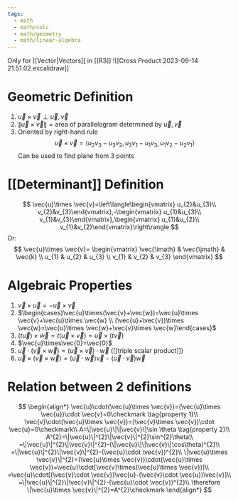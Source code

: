 ```yaml
---
tags:
  - math
  - math/calc
  - math/geometry
  - math/linear-algebra
---
```

Only for [[Vector|Vectors]] in [[R3]]
![[Cross Product 2023-09-14 21.51.02.excalidraw]]
# Geometric Definition
1. $\vec{u}\times \vec{v}\perp \vec{u},\vec{v}$
2. $\|\vec{u}\times \vec{v}\|=\text{area of parallelogram determined by }\vec{u},\vec{v}$
3. Oriented by right-hand rule
$$
\vec{u}\times \vec{v}=\langle u_{2}v_{3}-u_{3}v_{2},u_{3}v_{1}-u_{1}v_{3},u_{1}v_{2}-u_{2}v_{1}\rangle
$$
Can be used to find plane from 3 points
# [[Determinant]] Definition
$$
\vec{u}\times \vec{v}=\left\langle\begin{vmatrix} u_{2}&u_{3}\\ v_{2}&v_{3}\end{vmatrix},-\begin{vmatrix} u_{1}&u_{3}\\ v_{1}&v_{3}\end{vmatrix},\begin{vmatrix} u_{1}&u_{2}\\ v_{1}&v_{2}\end{vmatrix}\right\rangle
$$
Or:
$$
\vec{u}\times \vec{v}=
\begin{vmatrix}
\vec{\imath} & \vec{\jmath} & \vec{k} \\
u_{1} & u_{2} & u_{3} \\
v_{1} & v_{2} & v_{3}
\end{vmatrix}
$$
# Algebraic Properties
1. $\vec{v}\times \vec{u}=-\vec{u}\times \vec{v}$
2. $\begin{cases}\vec{u}\times(\vec{v}+\vec{w})=\vec{u}\times \vec{v}+\vec{u}\times \vec{w} \\ (\vec{u}+\vec{v})\times \vec{w}=\vec{u}\times \vec{w}+\vec{v}\times \vec{w}\end{cases}$
3. $(t\vec{u})\times \vec{w}=t(\vec{u}\times \vec{v})=\vec{u}\times(t\vec{v})$
4. $\vec{u}\times\vec{0}=\vec{0}$
5. $\vec{u}\cdot(\vec{v}\times \vec{w})=(\vec{u}\times \vec{v})\cdot \vec{w}$ ([[triple scalar product]])
6. $\vec{u}\times(\vec{v}\times \vec{w})=(\vec{u}\cdot \vec{w})\vec{v}-(\vec{u}\cdot \vec{v})\vec{w}$ 
# Relation between 2 definitions
$$
\begin{align*}
\vec{u}\cdot(\vec{u}\times \vec{v})=(\vec{u}\times \vec{u})\cdot \vec{v}=0\checkmark \tag{property 1}\\
\vec{v}\cdot(\vec{u}\times \vec{v})=(\vec{v}\times \vec{v})\cdot \vec{u}=0\checkmark\\
A=\|\vec{u}\|\|\vec{v}\|\sin \theta \tag{property 2}\\
A^{2}=\|\vec{u}\|^{2}\|\vec{v}\|^{2}\sin^{2}\theta\\
=\|\vec{u}\|^{2}\|\vec{v}\|^{2}-(\|\vec{u}\|\|\vec{v}\|\cos\theta)^{2}\\
=\|\vec{u}\|^{2}\|\vec{v}\|^{2}-(\vec{u}\cdot \vec{v})^{2}\\
\|\vec{u}\times \vec{v}\|^{2}=(\vec{u}\times \vec{v})\cdot(\vec{u}\times \vec{v})=\vec{u}\cdot[\vec{v}\times(\vec{u}\times \vec{v})]\\
=\vec{u}\cdot[(\vec{v}\cdot \vec{v})\vec{u}-(\vec{v}\cdot \vec{u})\vec{v}]\\
=\|\vec{u}\|^{2}\|\vec{v}\|^{2}-(\vec{u}\cdot \vec{v})^{2}\\
\therefore \|\vec{u}\times \vec{v}\|^{2}=A^{2}\checkmark
\end{align*}
$$
